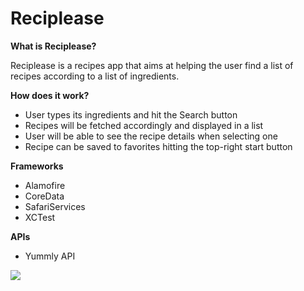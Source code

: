 # Reciplease

**What is Reciplease?**

Reciplease is a recipes app that aims at helping the user find a list of recipes according to a list of ingredients.

**How does it work?**

- User types its ingredients and hit the Search button
- Recipes will be fetched accordingly and displayed in a list
- User will be able to see the recipe details when selecting one
- Recipe can be saved to favorites hitting the top-right start button

**Frameworks**

- Alamofire
- CoreData
- SafariServices
- XCTest

**APIs**

- Yummly API


![](Reciplease.gif)

